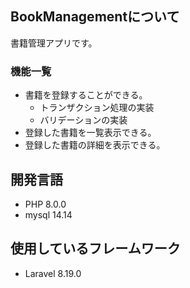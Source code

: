 ## BookManagementについて
書籍管理アプリです。

### 機能一覧
- 書籍を登録することができる。
  -  トランザクション処理の実装
  -  バリデーションの実装
- 登録した書籍を一覧表示できる。
- 登録した書籍の詳細を表示できる。

## 開発言語
- PHP 8.0.0
- mysql 14.14

## 使用しているフレームワーク
- Laravel 8.19.0
